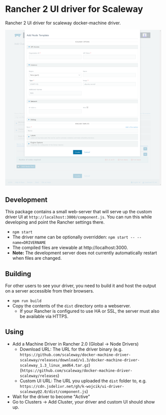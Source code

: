 # Rancher 2 UI driver for Scaleway
Rancher 2 UI driver for scaleway docker-machine driver.

![Configuration](docs/screen-1.png)

## Development

This package contains a small web-server that will serve up the custom driver UI at `http://localhost:3000/component.js`.  You can run this while developing and point the Rancher settings there.
* `npm start`
* The driver name can be optionally overridden: `npm start -- --name=DRIVERNAME`
* The compiled files are viewable at http://localhost:3000.
* **Note:** The development server does not currently automatically restart when files are changed.

## Building

For other users to see your driver, you need to build it and host the output on a server accessible from their browsers.

* `npm run build`
* Copy the contents of the `dist` directory onto a webserver.
  * If your Rancher is configured to use HA or SSL, the server must also be available via HTTPS.

## Using

* Add a Machine Driver in Rancher 2.0 (Global -> Node Drivers)
  * Download URL: The URL for the driver binary (e.g. `https://github.com/scaleway/docker-machine-driver-scaleway/releases/download/v1.3/docker-machine-driver-scaleway_1.3_linux_amd64.tar.gz`) (`https://github.com/scaleway/docker-machine-driver-scaleway/releases`)
  * Custom UI URL: The URL you uploaded the `dist` folder to, e.g. `https://cdn.jsdelivr.net/gh/k-wojcik/ui-driver-scaleway@2.0/dist/component.js`)
* Wait for the driver to become "Active"
* Go to Clusters -> Add Cluster, your driver and custom UI should show up.
